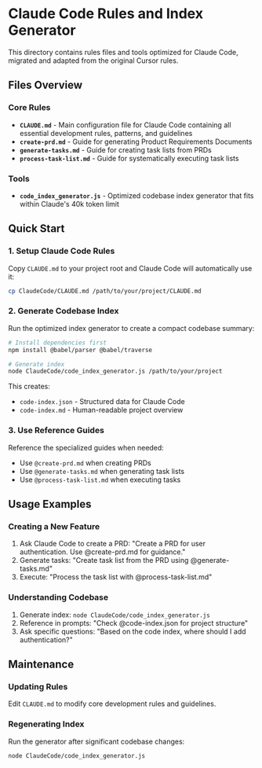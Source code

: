 # Claude Code Rules and Index Generator

This directory contains rules files and tools optimized for Claude Code, migrated and adapted from the original Cursor rules.

## Files Overview

### Core Rules
- **`CLAUDE.md`** - Main configuration file for Claude Code containing all essential development rules, patterns, and guidelines
- **`create-prd.md`** - Guide for generating Product Requirements Documents
- **`generate-tasks.md`** - Guide for creating task lists from PRDs
- **`process-task-list.md`** - Guide for systematically executing task lists

### Tools
- **`code_index_generator.js`** - Optimized codebase index generator that fits within Claude's 40k token limit

## Quick Start

### 1. Setup Claude Code Rules
Copy `CLAUDE.md` to your project root and Claude Code will automatically use it:

```bash
cp ClaudeCode/CLAUDE.md /path/to/your/project/CLAUDE.md
```

### 2. Generate Codebase Index
Run the optimized index generator to create a compact codebase summary:

```bash
# Install dependencies first
npm install @babel/parser @babel/traverse

# Generate index
node ClaudeCode/code_index_generator.js /path/to/your/project
```

This creates:
- `code-index.json` - Structured data for Claude Code
- `code-index.md` - Human-readable project overview

### 3. Use Reference Guides
Reference the specialized guides when needed:
- Use `@create-prd.md` when creating PRDs
- Use `@generate-tasks.md` when generating task lists
- Use `@process-task-list.md` when executing tasks

## Usage Examples

### Creating a New Feature
1. Ask Claude Code to create a PRD: "Create a PRD for user authentication. Use @create-prd.md for guidance."
3. Generate tasks: "Create task list from the PRD using @generate-tasks.md"
4. Execute: "Process the task list with @process-task-list.md"

### Understanding Codebase
1. Generate index: `node ClaudeCode/code_index_generator.js`
2. Reference in prompts: "Check @code-index.json for project structure"
3. Ask specific questions: "Based on the code index, where should I add authentication?"

## Maintenance

### Updating Rules
Edit `CLAUDE.md` to modify core development rules and guidelines.

### Regenerating Index
Run the generator after significant codebase changes:

```bash
node ClaudeCode/code_index_generator.js
```